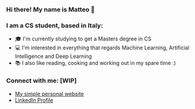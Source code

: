### Hi there! My name is Matteo 👋

### I am a CS student, based in Italy:
- 🎓 I'm currently studying to get a Masters degree in CS 
- 💻 I'm interested in everything that regards Machine Learning, Artificial Intelligence and Deep Learning
- 📚 I also like reading, cooking and working out in my spare time :)

### Connect with me: [WIP]
- <a href="https://MatteoGioia.github.io"> My simple personal website </a>
- <a href="https://www.linkedin.com/in/matteo-gioia-dev"> LinkedIn Profile </a>





